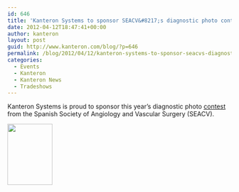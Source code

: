```yaml
---
id: 646
title: 'Kanteron Systems to sponsor SEACV&#8217;s diagnostic photo contest'
date: 2012-04-12T18:47:41+00:00
author: kanteron
layout: post
guid: http://www.kanteron.com/blog/?p=646
permalink: /blog/2012/04/12/kanteron-systems-to-sponsor-seacvs-diagnostic-photo-contest/
categories:
  - Events
  - Kanteron
  - Kanteron News
  - Tradeshows
---
```

Kanteron Systems is proud to sponsor this year&#8217;s diagnostic photo <a title="http://www.seacv.es/becas_premios/2012.php" href="http://www.seacv.es/becas_premios/2012.php" target="_blank">contest</a> from the Spanish Society of Angiology and Vascular Surgery (SEACV).

<img class="aligncenter" title="poster" src="http://www.seacv.es/imagenes/becas_premios/I_CF_CDVI.jpg" alt="" width="101" height="138" />